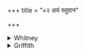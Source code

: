 +++
title = "०२ अयं स्तुवान"

+++

<details><summary>Whitney</summary>

### Translation
2. This man hath come, speaking out; this man do ye welcome; O  
Brihaspati, taking \[him\] into thy control—O Agni and Soma, do ye (two)  
pierce \[him\] through.

### Notes
Ppp. has in **a, b** *stuvānā gama tvaṁ smo 'ta prati;* in **c, d**,  
*vaśe kṛtā 'gnīṣomāv id dhataṁ.* The comm. makes nonsense every time by  
insisting on rendering *stu* by "praise"; here it is *yuṣmān stuvan.*
</details>

<details><summary>Griffith</summary>

This one hath come confessing all: do ye receive him eagerly. Master him thou, Brihaspati; Agni and Soma, pierce him through.
</details>
